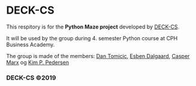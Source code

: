# DECK-CS

This respitory is for the **Python Maze project** developed by [DECK-CS](https://deck-cs.dk).

It will be used by the group during 4. semester Python course
at CPH Business Academy.

The group is made of the members:
[Dan Tomicic](https://github.com/godlikecpu), [Esben Dalgaard](https://github.com/Edunno), [Casper Marx](https://github.com/Marx02) og [Kim P. Pedersen](https://github.com/KimHotDK)

### DECK-CS ©2019
